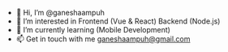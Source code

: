 - 👋 Hi, I’m @ganeshaampuh
- 👀 I’m interested in Frontend (Vue & React) Backend (Node.js)
- 🌱 I’m currently learning (Mobile Development)
- 📫 Get in touch with me ganeshaampuh@gmail.com

<!---
ganeshaampuh/ganeshaampuh is a ✨ special ✨ repository because its `README.md` (this file) appears on your GitHub profile.
You can click the Preview link to take a look at your changes.
--->
